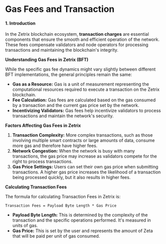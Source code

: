 # Gas Fees and Transaction

#### **1. Introduction**

In the Zetrix blockchain ecosystem, **transaction charges** are essential components that ensure the smooth and efficient operation of the network. These fees compensate validators and node operators for processing transactions and maintaining the blockchain's integrity.&#x20;

**Understanding Gas Fees in Zetrix (BFT)**

While the specific gas fee dynamics might vary slightly between different BFT implementations, the general principles remain the same:

* **Gas as a Resource:** Gas is a unit of measurement representing the computational resources required to execute a transaction on the Zetrix blockchain.
* **Fee Calculation:** Gas fees are calculated based on the gas consumed by a transaction and the current gas price set by the network.
* **Incentivizing Validators:** Gas fees help incentivize validators to process transactions and maintain the network's security.

**Factors Affecting Gas Fees in Zetrix**

1. **Transaction Complexity:** More complex transactions, such as those involving multiple smart contracts or large amounts of data, consume more gas and therefore have higher fees.
2. **Network Congestion:** When the network is busy with many transactions, the gas price may increase as validators compete for the right to process transactions.
3. **Gas Price Settings:** Users can set their own gas price when submitting transactions. A higher gas price increases the likelihood of a transaction being processed quickly, but it also results in higher fees.

**Calculating Transaction Fees**

The formula for calculating Transaction Fees in Zetrix is:

```
Transaction Fees = Payload Byte Length * Gas Price
```

* **Payload Byte Length:** This is determined by the complexity of the transaction and the specific operations performed. It's measured in units of gas.
* **Gas Price:** This is set by the user and represents the amount of Zeta that will be paid per unit of gas consumed.

